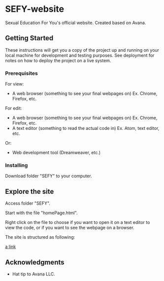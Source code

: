 # SEFY-website
Sexual Education For You's official website. Created based on Avana.

## Getting Started

These instructions will get you a copy of the project up and running on your local machine for development and testing purposes. See deployment for notes on how to deploy the project on a live system.

### Prerequisites

For view: 
- A web browser (something to see your final webpages on) Ex. Chrome, Firefox, etc.

For edit:

- A web browser (something to see your final webpages on) Ex. Chrome, Firefox, etc.
- A text editor (something to read the actual code in) Ex. Atom, text editor, etc.

Or: 

- Web development tool (Dreamweaver, etc.) 

### Installing

Download folder "SEFY" to your computer. 

## Explore the site

Access folder "SEFY".

Start with the file "homePage.html".

Right click on the file to choose if you want to open it on a text editor to view the code, or if you want to see the webpage on a browser.

The site is structured as following:

[a link](https://drive.google.com/open?id=1O9fzcxTxWmiI6V8G7GnufwlRNsBd9IdM)


## Acknowledgments

* Hat tip to Avana LLC. 

